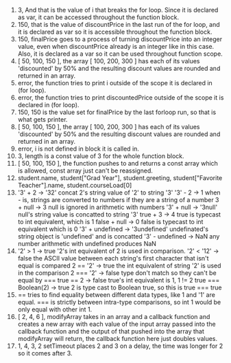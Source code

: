 1. 3, And that is the value of i that breaks the for loop. Since it is declared as var, it can be accessed throughout the function block.
2. 150, that is the value of discountPrice in the last run of the for loop, and it is declared as var so it is accessible throughout the function block.
3. 150, finalPrice goes to a process of turning discountPrice into an integer value, even when discountPrice already is an integer like in this case. Also, it is declared as a var so it can be used throughout function scope.
4. [ 50, 100, 150 ], the array [ 100, 200, 300 ] has each of its values 'discounted' by 50% and the resulting discount values are rounded and returned in an array.
5. error, the function tries to print i outside of the scope it is declared in (for loop).
6. error, the function tries to print discountedPrice outside of the scope it is declared in (for loop).
7. 150, 150 is the value set for finalPrice by the last forloop run, so that is what gets printer.
8. [ 50, 100, 150 ], the array [ 100, 200, 300 ] has each of its values 'discounted' by 50% and the resulting discount values are rounded and returned in an array.
9. error, i is not defined in block it is called in.
10. 3, length is a const value of 3 for the whole function block.
11. [ 50, 100, 150 ], the function pushes to and returns a const array which is allowed, const array just can't be reassigned.
12. student.name, student["Grad Year"], student.greeting, student["Favorite Teacher"].name, student.courseLoad<rawtext>[0]</rawtext>
13. '3' + 2 -> '32' concat 2's string value of '2' to string '3'
'3' - 2 -> 1 when - is, strings are converted to numbers if they are a string of a number
3 + null -> 3 null is ignored in arithmetic with numbers
'3' + null -> '3null' null's string value is concatted to string '3'
true + 3 -> 4 true is typecast to int equivalent, which is 1
false + null -> 0 false is typecast to int equivalent which is 0
'3' + undefined -> '3undefined' undefinated's string object is 'undefined' and is concatted
'3' - undefined -> NaN any number arithmetic with undefined produces NaN
1.  '2' > 1 -> true '2's int equivalent of 2 is used in comparison.
'2' < '12' -> false the ASCII value between each string's first character that isn't equal is compared
2 == '2' -> true the int equivalent of string '2' is used in the comparison
2 === '2' -> false type don't match so they can't be equal by ===
true == 2 -> false true's int equivalent is 1, 1 != 2
true === Boolean(2) -> true 2 is type cast to Boolean true, so this is true === true
15. == tries to find equality between different data types, like 1 and '1' are equal. === is strictly between intra-type comparisons, so int 1 would be only equal with other int 1.
17. [ 2, 4, 6 ], modifyArray takes in an array and a callback function and creates a new array with each value of the input array passed into the callback function and the output of that pushed into the array that modifyArray will return, the callback function here just doubles values.
19. 1, 4, 3, 2 setTimeout places 2 and 3 on a delay, the time was longer for 2 so it comes after 3.